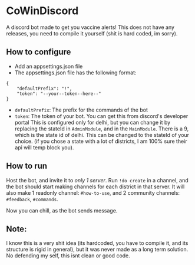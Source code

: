 
# CoWinDiscord
A discord bot made to get you vaccine alerts!
This does not have any releases, you need to compile it yourself (shit is hard coded, im sorry).

## How to configure
 - Add an appsettings.json file
 - The appsettings.json file has the following format:

```
{
    "defaultPrefix": "!",
    "token": "--your--token--here--"
}
```
- `defaultPrefix`: The prefix for the commands of the bot
- `token`: The token of your bot. You can get this from discord's developer portal
This is configured only for delhi, but you can change it by replacing the stateId in `AdminModule`, and in the `MainModule`. There is a 9, which is the state id of delhi. This can be changed to the stateId of your choice. (if you chose a state with a lot of districts, I am 100%  sure their api will temp block you).

## How to run
Host the bot, and invite it to *only 1 server*. Run `!do create` in a channel, and the bot should start making channels for each district in that server. It will also make 1 readonly channel: `#how-to-use`, and 2 community channels: `#feedback`, `#commands`. 

Now you can chill, as the bot sends message.

## Note:
I know this is a very shit idea (its hardcoded, you have to compile it, and its structure is rigid in general), but it was never made as a long term solution. No defending my self, this isnt clean or good code.